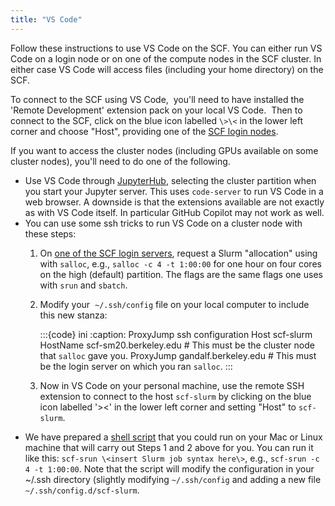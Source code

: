 ```yaml
---
title: "VS Code"
---
```


Follow these instructions to use VS Code on the SCF. You can either run
VS Code on a login node or on one of the compute nodes in the SCF
cluster. In either case VS Code will access files (including your home
directory) on the SCF.

To connect to the SCF using VS Code,  you'll need to have installed the
'Remote Development' extension pack on your local VS Code.  Then to
connect to the SCF, click on the blue icon labelled `\>\<` in the lower
left corner and choose "Host", providing one of the
[SCF login nodes](../servers/login-servers.md).

If you want to access the cluster nodes (including GPUs available on
some cluster nodes), you'll need to do one of the following.

- Use VS Code through [JupyterHub](../access/jupyterhub.md),
  selecting the cluster partition when you start your Jupyter server.
  This uses `code-server` to run VS Code in a web browser. A downside
  is that the extensions available are not exactly as with VS Code
  itself. In particular GitHub Copilot may not work as well.
- You can use some ssh tricks to run VS Code on a cluster node with
  these steps:
  1.  On [one of the SCF login servers](../servers/login-servers.md), request a
      Slurm "allocation" using with `salloc`, e.g., `salloc -c 4 -t 1:00:00`
      for one hour on four cores on the high (default) partition. The flags are
      the same flags one uses with `srun` and `sbatch`.

  1.  Modify your  `~/.ssh/config` file on your local computer to
      include this new stanza:

      :::{code} ini
      :caption: ProxyJump ssh configuration
          Host scf-slurm
            HostName scf-sm20.berkeley.edu # This must be the cluster node that `salloc` gave you.
            ProxyJump gandalf.berkeley.edu # This must be the login server on which you ran `salloc`.
      :::

  1.  Now in VS Code on your personal machine, use the remote SSH
      extension to connect to the host `scf-slurm` by clicking on the
      blue icon labelled '\>\<' in the lower left corner and setting
      "Host" to `scf-slurm`.
- We have prepared a [shell
  script](https://www.stat.berkeley.edu/~paciorek/share/scf-srun) that
  you could run on your Mac or Linux machine that will carry out Steps 1
  and 2 above for you. You can run it like this: `scf-srun \<insert
  Slurm job syntax here\>`, e.g., `scf-srun -c 4 -t 1:00:00`. Note
  that the script will modify the configuration in your ~/.ssh directory
  (slightly modifying `~/.ssh/config` and adding a new file
  `~/.ssh/config.d/scf-slurm`.
